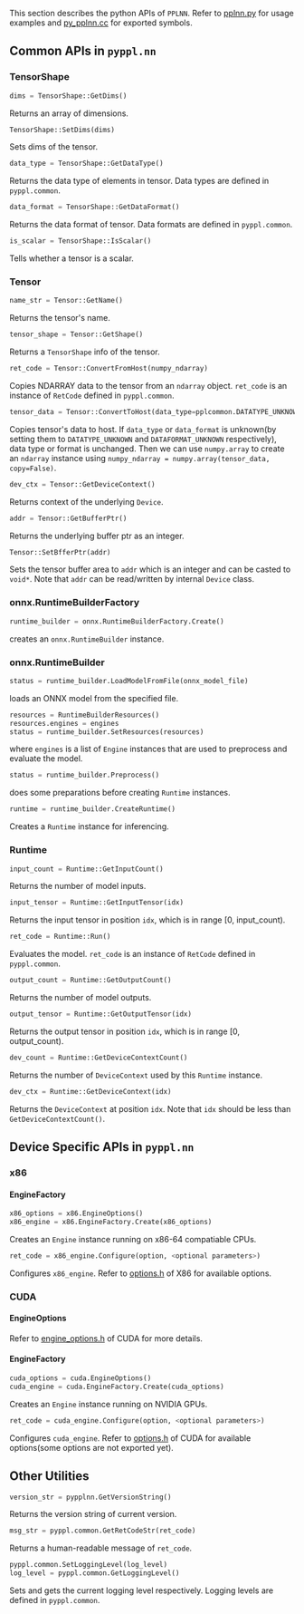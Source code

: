 This section describes the python APIs of `PPLNN`. Refer to [pplnn.py](../../tools/pplnn.py) for usage examples and [py_pplnn.cc](../../python/py_pplnn.cc) for exported symbols.

## Common APIs in `pyppl.nn`

### TensorShape

```python
dims = TensorShape::GetDims()
```

Returns an array of dimensions.

```python
TensorShape::SetDims(dims)
```

Sets dims of the tensor.

```python
data_type = TensorShape::GetDataType()
```

Returns the data type of elements in tensor. Data types are defined in `pyppl.common`.

```python
data_format = TensorShape::GetDataFormat()
```

Returns the data format of tensor. Data formats are defined in `pyppl.common`.

```python
is_scalar = TensorShape::IsScalar()
```

Tells whether a tensor is a scalar.

### Tensor

```python
name_str = Tensor::GetName()
```

Returns the tensor's name.

```python
tensor_shape = Tensor::GetShape()
```

Returns a `TensorShape` info of the tensor.

```python
ret_code = Tensor::ConvertFromHost(numpy_ndarray)
```

Copies NDARRAY data to the tensor from an `ndarray` object. `ret_code` is an instance of `RetCode` defined in `pyppl.common`.

```python
tensor_data = Tensor::ConvertToHost(data_type=pplcommon.DATATYPE_UNKNOWN, data_format=pplcommon.DATAFORMAT_NDARRAY)
```

Copies tensor's data to host. If `data_type` or `data_format` is unknown(by setting them to `DATATYPE_UNKNOWN` and `DATAFORMAT_UNKNOWN` respectively), data type or format is unchanged. Then we can use `numpy.array` to create an `ndarray` instance using `numpy_ndarray = numpy.array(tensor_data, copy=False)`.

```python
dev_ctx = Tensor::GetDeviceContext()
```

Returns context of the underlying `Device`.

```python
addr = Tensor::GetBufferPtr()
```

Returns the underlying buffer ptr as an integer.

```python
Tensor::SetBfferPtr(addr)
```

Sets the tensor buffer area to `addr` which is an integer and can be casted to `void*`. Note that `addr` can be read/written by internal `Device` class.

### onnx.RuntimeBuilderFactory

```python
runtime_builder = onnx.RuntimeBuilderFactory.Create()
```

creates an `onnx.RuntimeBuilder` instance.

### onnx.RuntimeBuilder

```python
status = runtime_builder.LoadModelFromFile(onnx_model_file)
```

loads an ONNX model from the specified file.

```python
resources = RuntimeBuilderResources()
resources.engines = engines
status = runtime_builder.SetResources(resources)
```

where `engines` is a list of `Engine` instances that are used to preprocess and evaluate the model.

```python
status = runtime_builder.Preprocess()
```

does some preparations before creating `Runtime` instances.

```python
runtime = runtime_builder.CreateRuntime()
```

Creates a `Runtime` instance for inferencing.

### Runtime

```python
input_count = Runtime::GetInputCount()
```

Returns the number of model inputs.

```python
input_tensor = Runtime::GetInputTensor(idx)
```

Returns the input tensor in position `idx`, which is in range [0, input_count).

```python
ret_code = Runtime::Run()
```

Evaluates the model. `ret_code` is an instance of `RetCode` defined in `pyppl.common`.

```python
output_count = Runtime::GetOutputCount()
```

Returns the number of model outputs.

```python
output_tensor = Runtime::GetOutputTensor(idx)
```

Returns the output tensor in position `idx`, which is in range [0, output_count).

```python
dev_count = Runtime::GetDeviceContextCount()
```

Returns the number of `DeviceContext` used by this `Runtime` instance.

```python
dev_ctx = Runtime::GetDeviceContext(idx)
```

Returns the `DeviceContext` at position `idx`. Note that `idx` should be less than `GetDeviceContextCount()`.

## Device Specific APIs in `pyppl.nn`

### x86

#### EngineFactory

```python
x86_options = x86.EngineOptions()
x86_engine = x86.EngineFactory.Create(x86_options)
```

Creates an `Engine` instance running on x86-64 compatiable CPUs.

```python
ret_code = x86_engine.Configure(option, <optional parameters>)
```

Configures `x86_engine`. Refer to [options.h](../../include/ppl/nn/engines/x86/options.h) of X86 for available options.

### CUDA

#### EngineOptions

Refer to [engine_options.h](../../include/ppl/nn/engines/cuda/engine_options.h) of CUDA for more details.

#### EngineFactory

```python
cuda_options = cuda.EngineOptions()
cuda_engine = cuda.EngineFactory.Create(cuda_options)
```

Creates an `Engine` instance running on NVIDIA GPUs.

```python
ret_code = cuda_engine.Configure(option, <optional parameters>)
```

Configures `cuda_engine`. Refer to [options.h](../../include/ppl/nn/engines/cuda/options.h) of CUDA for available options(some options are not exported yet).

## Other Utilities

```python
version_str = pypplnn.GetVersionString()
```

Returns the version string of current version.

```python
msg_str = pyppl.common.GetRetCodeStr(ret_code)
```

Returns a human-readable message of `ret_code`.

```python
pyppl.common.SetLoggingLevel(log_level)
log_level = pyppl.common.GetLoggingLevel()
```

Sets and gets the current logging level respectively. Logging levels are defined in `pyppl.common`.
